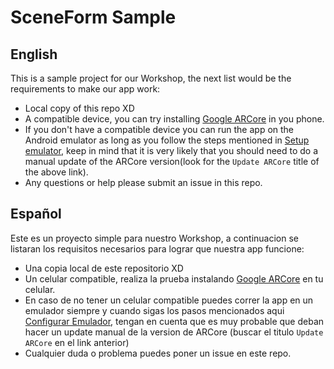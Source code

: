 # SceneForm Sample

## English
This is a sample project for our Workshop, the next list would be the requirements to make our app work:

  - Local copy of this repo XD
  - A compatible device, you can try installing [Google ARCore](https://play.google.com/store/apps/details?id=com.google.ar.core&hl=en) in you phone.
  - If you don't have a compatible device you can run the app on the Android emulator as long as you follow the steps mentioned in [Setup emulator](https://developers.google.com/ar/develop/java/emulator), keep in mind that it is very likely that you should need to do a manual update of the ARCore version(look for the `Update ARCore` title of the above link).
  - Any questions or help please submit an issue in this repo.
  


## Español
Este es un proyecto simple para nuestro Workshop, a continuacion se listaran los requisitos necesarios para lograr que nuestra app funcione:

  - Una copia local de este repositorio XD
  - Un celular compatible, realiza la prueba instalando [Google ARCore](https://play.google.com/store/apps/details?id=com.google.ar.core&hl=en) en tu celular.
  - En caso de no tener un celular compatible puedes correr la app en un emulador siempre y cuando sigas los pasos mencionados aqui [Configurar Emulador](https://developers.google.com/ar/develop/java/emulator), tengan en cuenta que es muy probable que deban hacer un update manual de la version de ARCore (buscar el titulo `Update ARCore` en el link anterior)
  - Cualquier duda o problema puedes poner un issue en este repo.